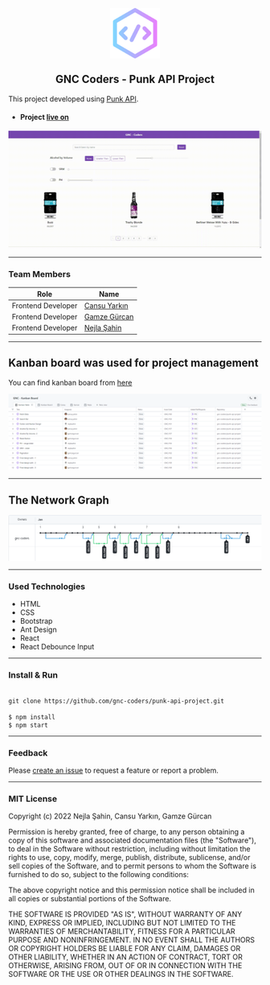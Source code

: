 <p align="center">
 <img width="100px" height="100px" src="https://github.com/gnc-coders/punk-api-project/blob/main/src/assets/logo.png" align="center" alt="GitHub Readme" />
 <h2 align="center">GNC Coders - Punk API Project</h2>
</p>

This project developed using [Punk API](https://punkapi.com/documentation/v2).


- #### Project [live on](https://punk-api-project.netlify.app/)

![Output](./docs/output.gif)

---

### Team Members

| Role               | Name                                               |
| ------------------ | -------------------------------------------------- |
| Frontend Developer | [Cansu Yarkın](https://github.com/cansuyarkin)     |
| Frontend Developer | [Gamze Gürcan](https://github.com/gamzegurcan)     |
| Frontend Developer | [Nejla Şahin](https://github.com/nejlasahin)       |

----

## Kanban board was used for project management

You can find kanban board from [here](https://github.com/orgs/gnc-coders/projects/2)

![Kanban Board](./docs/kanban-board.png)

---

## The Network Graph 

![Branch](./docs/branch.png)

---

### Used Technologies

- HTML
- CSS
- Bootstrap
- Ant Design
- React
- React Debounce Input

---

### Install & Run

```ssh

git clone https://github.com/gnc-coders/punk-api-project.git

$ npm install
$ npm start

```

---

### Feedback

Please [create an issue](https://github.com/gnc-coders/punk-api-project/issues/new) to request a feature or report a problem.

---

### MIT License

Copyright (c) 2022 Nejla Şahin, Cansu Yarkın, Gamze Gürcan

Permission is hereby granted, free of charge, to any person obtaining a copy
of this software and associated documentation files (the "Software"), to deal
in the Software without restriction, including without limitation the rights
to use, copy, modify, merge, publish, distribute, sublicense, and/or sell
copies of the Software, and to permit persons to whom the Software is
furnished to do so, subject to the following conditions:

The above copyright notice and this permission notice shall be included in all
copies or substantial portions of the Software.

THE SOFTWARE IS PROVIDED "AS IS", WITHOUT WARRANTY OF ANY KIND, EXPRESS OR
IMPLIED, INCLUDING BUT NOT LIMITED TO THE WARRANTIES OF MERCHANTABILITY,
FITNESS FOR A PARTICULAR PURPOSE AND NONINFRINGEMENT. IN NO EVENT SHALL THE
AUTHORS OR COPYRIGHT HOLDERS BE LIABLE FOR ANY CLAIM, DAMAGES OR OTHER
LIABILITY, WHETHER IN AN ACTION OF CONTRACT, TORT OR OTHERWISE, ARISING FROM,
OUT OF OR IN CONNECTION WITH THE SOFTWARE OR THE USE OR OTHER DEALINGS IN THE
SOFTWARE.

